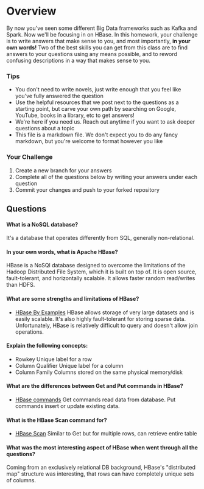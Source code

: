 # Overview

By now you've seen some different Big Data frameworks such as Kafka and Spark. Now we'll be focusing in on HBase. In this homework, your
challenge is to write answers that make sense to you, and most importantly, **in your own words!**
Two of the best skills you can get from this class are to find answers to your questions using any means possible, and to
reword confusing descriptions in a way that makes sense to you. 

### Tips
* You don't need to write novels, just write enough that you feel like you've fully answered the question
* Use the helpful resources that we post next to the questions as a starting point, but carve your own path by searching on Google, YouTube, books in a library, etc to get answers!
* We're here if you need us. Reach out anytime if you want to ask deeper questions about a topic 
* This file is a markdown file. We don't expect you to do any fancy markdown, but you're welcome to format however you like


### Your Challenge
1. Create a new branch for your answers 
2. Complete all of the questions below by writing your answers under each question
3. Commit your changes and push to your forked repository

## Questions
#### What is a NoSQL database? 
It's a database that operates differently from SQL, 
generally non-relational.

#### In your own words, what is Apache HBase? 
HBase is a NoSQl database designed to overcome the limitations of the Hadoop Distributed File System,
which it is built on top of. It is open source, fault-tolerant, and horizontally scalable. It allows faster
random read/writes than HDFS.

#### What are some strengths and limitations of HBase? 
* [HBase By Examples](https://sparkbyexamples.com/apache-hbase-tutorial/)
HBase allows storage of very large datasets and is easily scalable. It's also highly fault-tolerant for storing sparse data.
Unfortunately, HBase is relatively difficult to query and doesn't allow join operations.

#### Explain the following concepts: 
* Rowkey
Unique label for a row
* Column Qualifier
Unique label for a column
* Column Family
Columns stored on the same physical memory/disk

#### What are the differences between Get and Put commands in HBase? 
* [HBase commands](https://www.tutorialspoint.com/hbase/hbase_create_data.htm)
Get commands read data from database. Put commands insert or update existing data.

#### What is the HBase Scan command for? 
* [HBase Scan](https://www.tutorialspoint.com/hbase/hbase_scan.htm)
Similar to Get but for multiple rows, can retrieve entire table

#### What was the most interesting aspect of HBase when went through all the questions? 
Coming from an exclusively relational DB background, HBase's "distributed map" structure was interesting, 
that rows can have completely unique sets of columns.